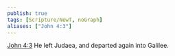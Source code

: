 ```yaml
---
publish: true
tags: [Scripture/NewT, noGraph]
aliases: ["John 4:3"]
---
```

[John 4:3](https://churchofjesuschrist.org/study/scriptures/nt/john/4?lang=eng&id=p3#p3) He left Judaea, and departed again into Galilee.
